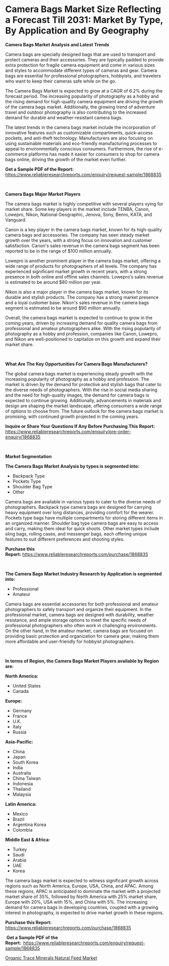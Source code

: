 <p><h1>Camera Bags Market Size Reflecting a Forecast Till 2031: Market By Type, By Application and By Geography</h1></p><p><strong>Camera Bags Market Analysis and Latest Trends</strong></p>
<p><p>Camera bags are specially designed bags that are used to transport and protect cameras and their accessories. They are typically padded to provide extra protection for fragile camera equipment and come in various sizes and styles to accommodate different types of cameras and gear. Camera bags are essential for professional photographers, hobbyists, and travelers who want to keep their cameras safe while on the go.</p><p>The Camera Bags Market is expected to grow at a CAGR of 6.2% during the forecast period. The increasing popularity of photography as a hobby and the rising demand for high-quality camera equipment are driving the growth of the camera bags market. Additionally, the growing trend of adventure travel and outdoor photography is also contributing to the increased demand for durable and weather-resistant camera bags.</p><p>The latest trends in the camera bags market include the incorporation of innovative features such as customizable compartments, quick-access pockets, and anti-theft technology. Manufacturers are also focusing on using sustainable materials and eco-friendly manufacturing processes to appeal to environmentally conscious consumers. Furthermore, the rise of e-commerce platforms has made it easier for consumers to shop for camera bags online, driving the growth of the market even further.</p></p>
<p><strong>Get a Sample PDF of the Report:&nbsp;</strong> <a href="https://www.reliableresearchreports.com/enquiry/request-sample/1868835">https://www.reliableresearchreports.com/enquiry/request-sample/1868835</a></p>
<p>&nbsp;</p>
<p><strong>Camera Bags Major Market Players</strong></p>
<p><p>The camera bags market is highly competitive with several players vying for market share. Some key players in the market include TENBA, Canon, Lowepro, Nikon, National Geographic, Jenova, Sony, Benro, KATA, and Vanguard.</p><p>Canon is a key player in the camera bags market, known for its high-quality camera bags and accessories. The company has seen steady market growth over the years, with a strong focus on innovation and customer satisfaction. Canon's sales revenue in the camera bags segment has been reported to be in the range of $100 million annually.</p><p>Lowepro is another prominent player in the camera bags market, offering a wide range of products for photographers of all levels. The company has experienced significant market growth in recent years, with a strong presence in both online and offline sales channels. Lowepro's sales revenue is estimated to be around $80 million per year.</p><p>Nikon is also a major player in the camera bags market, known for its durable and stylish products. The company has a strong market presence and a loyal customer base. Nikon's sales revenue in the camera bags segment is estimated to be around $90 million annually.</p><p>Overall, the camera bags market is expected to continue to grow in the coming years, driven by increasing demand for quality camera bags from professional and amateur photographers alike. With the rising popularity of photography as a hobby and profession, companies like Canon, Lowepro, and Nikon are well-positioned to capitalize on this growth and expand their market share.</p></p>
<p>&nbsp;</p>
<p><strong>What Are The Key Opportunities For Camera Bags Manufacturers?</strong></p>
<p><p>The global camera bags market is experiencing steady growth with the increasing popularity of photography as a hobby and profession. The market is driven by the demand for protective and stylish bags that cater to the diverse needs of photographers. With the rise in social media sharing and the need for high-quality images, the demand for camera bags is expected to continue growing. Additionally, advancements in materials and design are shaping the market landscape, offering consumers a wide range of options to choose from. The future outlook for the camera bags market is promising, with continued growth projected in the coming years.</p></p>
<p><strong>Inquire or Share Your Questions If Any Before Purchasing This Report:</strong> <a href="https://www.reliableresearchreports.com/enquiry/pre-order-enquiry/1868835">https://www.reliableresearchreports.com/enquiry/pre-order-enquiry/1868835</a></p>
<p>&nbsp;</p>
<p><strong>Market Segmentation</strong></p>
<p><strong>The Camera Bags Market Analysis by types is segmented into:</strong></p>
<p><ul><li>Backpack Type</li><li>Pockets Type</li><li>Shoulder Bag Type</li><li>Other</li></ul></p>
<p><p>Camera bags are available in various types to cater to the diverse needs of photographers. Backpack type camera bags are designed for carrying heavy equipment over long distances, providing comfort for the wearer. Pockets type bags have multiple compartments for storing different items in an organized manner. Shoulder bag type camera bags are easy to access and carry, making them ideal for quick shoots. Other market types include sling bags, rolling cases, and messenger bags, each offering unique features to suit different preferences and shooting styles.</p></p>
<p><strong>Purchase this Report:&nbsp;</strong><a href="https://www.reliableresearchreports.com/purchase/1868835">https://www.reliableresearchreports.com/purchase/1868835</a></p>
<p>&nbsp;</p>
<p><strong>The Camera Bags Market Industry Research by Application is segmented into:</strong></p>
<p><ul><li>Professional</li><li>Amateur</li></ul></p>
<p><p>Camera bags are essential accessories for both professional and amateur photographers to safely transport and organize their equipment. In the professional market, camera bags are designed with durability, weather resistance, and ample storage options to meet the specific needs of professional photographers who often work in challenging environments. On the other hand, in the amateur market, camera bags are focused on providing basic protection and organization for camera gear, making them more affordable and user-friendly for hobbyist photographers.</p></p>
<p>&nbsp;</p>
<p><strong>In terms of Region, the Camera Bags Market Players available by Region are:</strong></p>
<p>
    <p> <strong> North America: </strong>
        <ul>
            <li>United States</li>
            <li>Canada</li>
        </ul>
        </p> 
    <p> <strong> Europe: </strong>
        <ul>
            <li>Germany</li>
            <li>France</li>
            <li>U.K.</li>
            <li>Italy</li>
            <li>Russia</li>
        </ul>
        </p> 
    <p> <strong> Asia-Pacific: </strong>
        <ul>
            <li>China</li>
            <li>Japan</li>
            <li>South Korea</li>
            <li>India</li>
            <li>Australia</li>
            <li>China Taiwan</li>
            <li>Indonesia</li>
            <li>Thailand</li>
            <li>Malaysia</li>
        </ul>
        </p> 
    <p> <strong> Latin America: </strong>
        <ul>
            <li>Mexico</li>
            <li>Brazil</li>
            <li>Argentina Korea</li>
            <li>Colombia</li>
        </ul>
        </p> 
    <p> <strong> Middle East & Africa: </strong>
        <ul>
            <li>Turkey</li>
            <li>Saudi</li>
            <li>Arabia</li>
            <li>UAE</li>
            <li>Korea</li>
        </ul>
    </p>
    </p>
<p><p>The camera bags market is expected to witness significant growth across regions such as North America, Europe, USA, China, and APAC. Among these regions, APAC is anticipated to dominate the market with a projected market share of 35%, followed by North America with 25% market share, Europe with 20%, USA with 15%, and China with 5%. The increasing demand for camera bags in developing countries, coupled with a growing interest in photography, is expected to drive market growth in these regions.</p></p>
<p><strong>Purchase this Report: </strong><a href="https://www.reliableresearchreports.com/purchase/1868835">https://www.reliableresearchreports.com/purchase/1868835</a></p>
<p>&nbsp;<strong>Get a Sample PDF of the Report:&nbsp;&nbsp;</strong><a href="https://www.reliableresearchreports.com/enquiry/request-sample/1868835">https://www.reliableresearchreports.com/enquiry/request-sample/1868835</a></p>
<p><strong></strong></p>
<p><p><a href="https://artistic-helicopter-ca9.notion.site/Global-Organic-Trace-Minerals-Natural-Feed-Market-Size-and-Market-Trends-Insights-and-Projections-f-78f2eac531404a589819c23b925aab95">Organic Trace Minerals Natural Feed Market</a></p></p>
